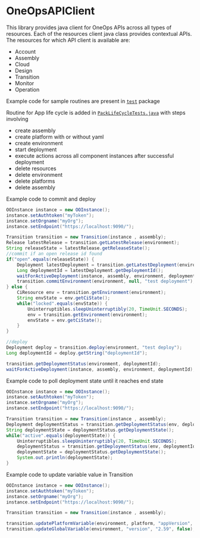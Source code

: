 # OneOpsAPIClient
This library provides java client for OneOps APIs across all types of resources. Each of the resources client java class provides contextual APIs. The resources for which API client is available are:
- Account
- Assembly
- Cloud
- Design
- Transition
- Monitor
- Operation

Example code for sample routines are present in [`test`](tree/master/src/test/java/com/oneops/api/util) package

Routine for App life cycle is added in [`PackLifeCycleTests.java`](blob/master/src/test/java/com/oneops/api/util/PackLifeCycleTests.java) with steps involving
- create assembly
- create platform with or without yaml
- create environment
- start deployment
- execute actions across all component instances after successful deployment
- delete resources
- delete environment
- delete platforms
- delete assembly

Example code to commit and deploy
```java
OOInstance instance = new OOInstance();
instance.setAuthtoken("myToken");
instance.setOrgname("myOrg");
instance.setEndpoint("https://localhost:9090/");

Transition transition = new Transition(instance , assembly);
Release latestRelease = transition.getLatestRelease(environment);
String releaseState = latestRelease.getReleaseState();
//commit if an open release id found
if("open".equals(releaseState)) {
	Deployment latestDeployment = transition.getLatestDeployment(environment);
	Long deploymentId = latestDeployment.getDeploymentId();
	waitForActiveDeployment(instance, assembly, environment, deploymentId);
	transition.commitEnvironment(environment, null, "test deployment");
} else {
	CiResource env = transition.getEnvironment(environment);
	String envState = env.getCiState();
	while("locked".equals(envState)) {
		Uninterruptibles.sleepUninterruptibly(20, TimeUnit.SECONDS);
		env = transition.getEnvironment(environment);
		envState = env.getCiState();
	}
}

//deploy
Deployment deploy = transition.deploy(environment, "test deploy");
Long deploymentId = deploy.getString("deploymentId");

transition.getDeploymentStatus(environment, deploymentId);
waitForActiveDeployment(instance, assembly, environment, deploymentId);
```

Example code to poll deployment state until it reaches end state
```java
OOInstance instance = new OOInstance();
instance.setAuthtoken("myToken");
instance.setOrgname("myOrg");
instance.setEndpoint("https://localhost:9090/");

Transition transition = new Transition(instance , assembly);
Deployment deploymentStatus = transition.getDeploymentStatus(env, deploymentId);
String deploymentState = deploymentStatus.getDeploymentState();
while("active".equals(deploymentState)) {
	Uninterruptibles.sleepUninterruptibly(20, TimeUnit.SECONDS);
	deploymentStatus = transition.getDeploymentStatus(env, deploymentId);
	deploymentState = deploymentStatus.getDeploymentState();
	System.out.println(deploymentState);
} 

```

Example code to update variable value in Transition
```java
OOInstance instance = new OOInstance();
instance.setAuthtoken("myToken");
instance.setOrgname("myOrg");
instance.setEndpoint("https://localhost:9090/");

Transition transition = new Transition(instance , assembly);

transition.updatePlatformVariable(environment, platform, "appVersion", "2.59", false);
transition.updateGlobalVariable(environment, "version", "2.59", false);
```
